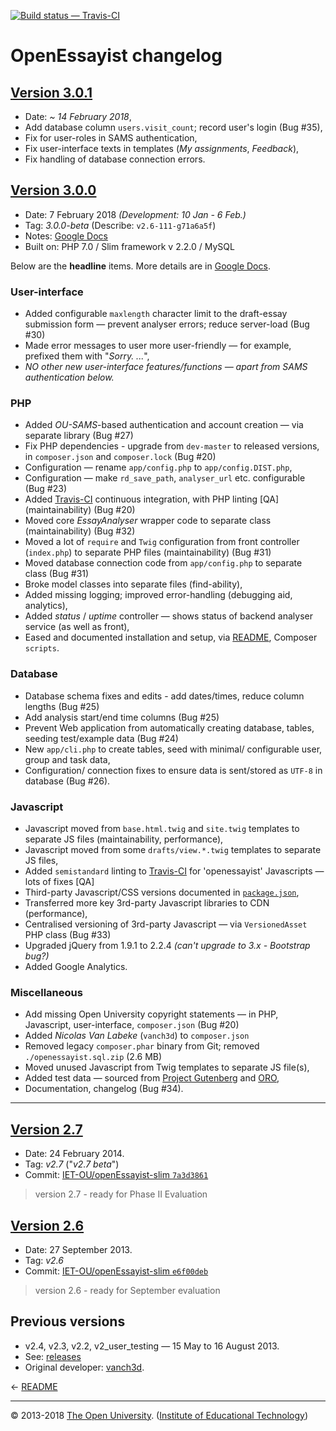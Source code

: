 [![Build status — Travis-CI][travis-icon]][travis]

# OpenEssayist changelog

## [Version 3.0.1][v3.0.1-beta]

 * Date:  _~ 14 February 2018_,
 * Add database column `users.visit_count`; record user's login (Bug #35),
 * Fix for user-roles in SAMS authentication,
 * Fix user-interface texts in templates (_My assignments_, _Feedback_),
 * Fix handling of database connection errors.

## [Version 3.0.0][v3.0.0-beta]

 * Date:  7 February 2018 _(Development: 10 Jan - 6 Feb.)_
 * Tag:   _3.0.0-beta_  (Describe: `v2.6-111-g71a6a5f`)
 * Notes: [Google Docs][]
 * Built on:  PHP 7.0 / Slim framework v 2.2.0 / MySQL

Below are the __headline__ items. More details are in [Google Docs][].

### User-interface

 * Added configurable `maxlength` character limit to the draft-essay
 submission form — prevent analyser errors; reduce server-load (Bug #30)
 * Made error messages to user more user-friendly — for example, prefixed them with "_Sorry. ..._",
 * _NO other new user-interface features/functions — apart from SAMS authentication below._

### PHP

 * Added _OU-SAMS_-based authentication and account creation — via separate library (Bug #27)
 * Fix PHP dependencies - upgrade from `dev-master` to released versions, in `composer.json` and `composer.lock` (Bug #20)
 * Configuration — rename `app/config.php` to `app/config.DIST.php`,
 * Configuration — make `rd_save_path`, `analyser_url` etc. configurable (Bug #23)
 * Added [Travis-CI][] continuous integration, with PHP linting [QA] (maintainability) (Bug #20)
 * Moved core _EssayAnalyser_ wrapper code to separate class (maintainability) (Bug #32)
 * Moved a lot of `require` and `Twig` configuration from front controller
 (`index.php`) to separate PHP files (maintainability) (Bug #31)
 * Moved database connection code from `app/config.php` to separate class (Bug #31)
 * Broke model classes into separate files (find-ability),
 * Added missing logging; improved error-handling (debugging aid, analytics),
 * Added _status_ / _uptime_ controller — shows status of backend analyser service (as well as front),
 * Eased and documented installation and setup, via [README][], Composer `scripts`.

### Database

 * Database schema fixes and edits - add dates/times, reduce column lengths (Bug #25)
 * Add analysis start/end time columns (Bug #25)
 * Prevent Web application from automatically creating database, tables, seeding test/example data (Bug #24)
 * New `app/cli.php` to create tables, seed with minimal/ configurable user, group and task data,
 * Configuration/ connection fixes to ensure data is sent/stored as `UTF-8` in database (Bug #26).

### Javascript

 * Javascript moved from `base.html.twig` and `site.twig` templates to separate JS files (maintainability, performance),
 * Javascript moved from some `drafts/view.*.twig` templates to separate JS files,
 * Added `semistandard` linting to [Travis-CI][] for 'openessayist' Javascripts — lots of fixes [QA]
 * Third-party Javascript/CSS versions documented in [`package.json`][pkg],
 * Transferred more key 3rd-party Javascript libraries to CDN (performance),
 * Centralised versioning of 3rd-party Javascript — via `VersionedAsset` PHP class (Bug #33)
 * Upgraded jQuery from 1.9.1 to 2.2.4 _(can't upgrade to 3.x - Bootstrap bug?)_
 * Added Google Analytics.

### Miscellaneous

 * Add missing Open University copyright statements — in PHP, Javascript, user-interface, `composer.json` (Bug #20)
 * Added _Nicolas Van Labeke_ (`vanch3d`) to `composer.json`
 * Removed legacy `composer.phar` binary from Git; removed `./openessayist.sql.zip` (2.6 MB)
 * Moved unused Javascript from Twig templates to separate JS file(s),
 * Added test data — sourced from [Project Gutenberg][pg] and [ORO][],
 * Documentation, changelog (Bug #34).


---
## [Version 2.7](https://github.com/IET-OU/openEssayist-slim/releases/tag/v2.7)

 * Date:   24 February 2014.
 * Tag:    _v2.7_ ("_v2.7 beta_")
 * Commit: [IET-OU/openEssayist-slim `7a3d3861`][v2.7-co]

> version 2.7 - ready for Phase II Evaluation

## [Version 2.6](https://github.com/IET-OU/openEssayist-slim/releases/tag/v2.6)

 * Date:   27 September 2013.
 * Tag:    _v2.6_
 * Commit: [IET-OU/openEssayist-slim `e6f00deb`][v2.6-co]

> version 2.6 - ready for September evaluation

## Previous versions

* v2.4, v2.3, v2.2, v2_user_testing — 15 May to 16 August 2013.
* See:  [releases][]
* Original developer:  [vanch3d][].

← [README][]

---
© 2013-2018 [The Open University][ou]. ([Institute of Educational Technology][iet])

[ou]: http://www.open.ac.uk/
[iet]: https://iet.open.ac.uk/

[v3.0.1-beta]: https://github.com/IET-OU/openEssayist-slim/releases/tag/3.0.1-beta
[v3.0.0-beta]: https://github.com/IET-OU/openEssayist-slim/releases/tag/3.0.0-beta
[v3.0-co]: https://github.com/IET-OU/openEssayist-slim/commit/e8aa09d4a9f809741fd927b68a92e231e0317f52
[v2.7-co]: https://github.com/IET-OU/openEssayist-slim/commit/7a3d3861e7cdb834962e82902c4d2f4e3f0d50b9
[v2.6-co]: https://github.com/IET-OU/openEssayist-slim/commit/e6f00debfaf948d966f443cf8b0a24947e6c6f81

[releases]: https://github.com/IET-OU/openEssayist-slim/releases
[readme]: https://github.com/IET-OU/openEssayist-slim#readme
[pkg]: https://github.com/IET-OU/openEssayist-slim/blob/3.x/package.json#L12-L38 "package.json"
[travis-ci]: https://travis-ci.org/IET-OU/openEssayist-slim "Travis-CI continuous integration"
[Google Docs]: https://docs.google.com/document/d/1n6T2zJ1FMifHGEniYyU_V2d0F8WOHWb_JPRqEWCyR2Y/# "Release notes"
[vanch3d]: https://github.com/vanch3d "Original developer: Nicolas Van Labeke (vanch3d)"
[oro]: http://oro.open.ac.uk/cgi/search/simple?meta=OpenEssayist&
[pg]: https://www.gutenberg.org/

[travis]: https://travis-ci.org/IET-OU/openEssayist-slim "IET-OU / openEsasyist-slim"
[travis-icon]: https://travis-ci.org/IET-OU/openEssayist-slim.svg
